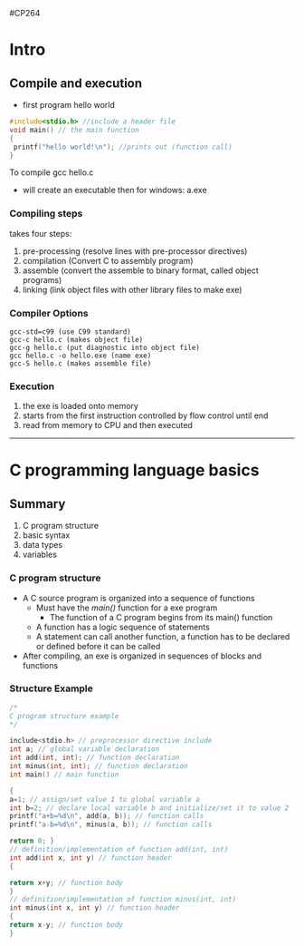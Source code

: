 #CP264

# Intro

## Compile and execution
- first program hello world

```C
#include<stdio.h> //include a header file
void main() // the main function
{
 printf("hello world!\n"); //prints out (function call)
}
```

To compile gcc hello.c
- will create an executable then for windows: a.exe

### Compiling steps

takes four steps:
1. pre-processing (resolve lines with pre-processor directives)
2. compilation (Convert C to assembly program)
3. assemble (convert the assemble to binary format, called object programs)
4. linking (link object files with other library files to make exe)

### Compiler Options
```Terminal
gcc-std=c99 (use C99 standard)
gcc-c hello.c (makes object file)
gcc-g hello.c (put diagnostic into object file)
gcc hello.c -o hello.exe (name exe)
gcc-S hello.c (makes assemble file)
```

### Execution

1. the exe is loaded onto memory
2. starts from the first instruction controlled by flow control until end
3. read from memory to CPU and then executed

---

# C programming language basics

## Summary
1. C program structure
2. basic syntax
3. data types
4. variables

### C program structure

- A C source program is organized into a sequence of functions
	- Must have the *main()* function for a exe program
		- The function of a C program begins from its main() function
	- A function has a logic sequence of statements
	- A statement can call another function, a function has to be declared or defined before it can be called
- After compiling, an exe is organized in sequences of blocks and functions 

### Structure Example

```C
/*
C program structure example
*/

include<stdio.h> // preprocessor directive include
int a; // global variable declaration
int add(int, int); // function declaration
int minus(int, int); // function declaration
int main() // main function

{
a=1; // assign/set value 1 to global variable a
int b=2; // declare local variable b and initialize/set it to value 2
printf("a+b=%d\n", add(a, b)); // function calls
printf("a-b=%d\n", minus(a, b)); // function calls

return 0; }
// definition/implementation of function add(int, int)
int add(int x, int y) // function header
{

return x+y; // function body 
}
// definition/implementation of function minus(int, int)
int minus(int x, int y) // function header 
{
return x-y; // function body 
} 
```





